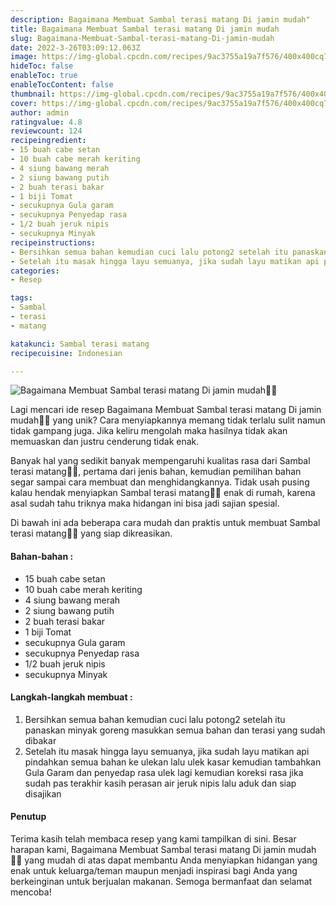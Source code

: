 ```yaml
---
description: Bagaimana Membuat Sambal terasi matang Di jamin mudah"
title: Bagaimana Membuat Sambal terasi matang Di jamin mudah
slug: Bagaimana-Membuat-Sambal-terasi-matang-Di-jamin-mudah
date: 2022-3-26T03:09:12.063Z
image: https://img-global.cpcdn.com/recipes/9ac3755a19a7f576/400x400cq70/photo.jpg
hideToc: false
enableToc: true
enableTocContent: false
thumbnail: https://img-global.cpcdn.com/recipes/9ac3755a19a7f576/400x400cq70/photo.jpg
cover: https://img-global.cpcdn.com/recipes/9ac3755a19a7f576/400x400cq70/photo.jpg
author: admin
ratingvalue: 4.8
reviewcount: 124
recipeingredient:
- 15 buah cabe setan
- 10 buah cabe merah keriting
- 4 siung bawang merah
- 2 siung bawang putih
- 2 buah terasi bakar
- 1 biji Tomat
- secukupnya Gula garam
- secukupnya Penyedap rasa
- 1/2 buah jeruk nipis
- secukupnya Minyak
recipeinstructions:
- Bersihkan semua bahan kemudian cuci lalu potong2 setelah itu panaskan minyak goreng masukkan semua bahan dan terasi yang sudah dibakar
- Setelah itu masak hingga layu semuanya, jika sudah layu matikan api pindahkan semua bahan ke ulekan lalu ulek kasar kemudian tambahkan Gula Garam dan penyedap rasa ulek lagi kemudian koreksi rasa jika sudah pas terakhir kasih perasan air jeruk nipis lalu aduk dan siap disajikan
categories:
- Resep

tags:
- Sambal
- terasi
- matang

katakunci: Sambal terasi matang
recipecuisine: Indonesian

---
```


![Bagaimana Membuat Sambal terasi matang Di jamin mudah👩‍🍳](https://img-global.cpcdn.com/recipes/9ac3755a19a7f576/400x400cq70/photo.jpg)

Lagi mencari ide resep Bagaimana Membuat Sambal terasi matang Di jamin mudah👩‍🍳 yang unik? Cara menyiapkannya memang tidak terlalu sulit namun tidak gampang juga. Jika keliru mengolah maka hasilnya tidak akan memuaskan dan justru cenderung tidak enak.

Banyak hal yang sedikit banyak mempengaruhi kualitas rasa dari Sambal terasi matang👩‍🍳, pertama dari jenis bahan, kemudian pemilihan bahan segar sampai cara membuat dan menghidangkannya. Tidak usah pusing kalau hendak menyiapkan Sambal terasi matang👩‍🍳 enak di rumah, karena asal sudah tahu triknya maka hidangan ini bisa jadi sajian spesial.

Di bawah ini ada beberapa cara mudah dan praktis untuk membuat Sambal terasi matang👩‍🍳 yang siap dikreasikan.

<!--inarticleads1-->

#### Bahan-bahan :

- 15 buah cabe setan
- 10 buah cabe merah keriting
- 4 siung bawang merah
- 2 siung bawang putih
- 2 buah terasi bakar
- 1 biji Tomat
- secukupnya Gula garam
- secukupnya Penyedap rasa
- 1/2 buah jeruk nipis
- secukupnya Minyak

<!--inarticleads2-->

#### Langkah-langkah membuat :

1. Bersihkan semua bahan kemudian cuci lalu potong2 setelah itu panaskan minyak goreng masukkan semua bahan dan terasi yang sudah dibakar
1. Setelah itu masak hingga layu semuanya, jika sudah layu matikan api pindahkan semua bahan ke ulekan lalu ulek kasar kemudian tambahkan Gula Garam dan penyedap rasa ulek lagi kemudian koreksi rasa jika sudah pas terakhir kasih perasan air jeruk nipis lalu aduk dan siap disajikan

#### Penutup

Terima kasih telah membaca resep yang kami tampilkan di sini. Besar harapan kami, Bagaimana Membuat Sambal terasi matang Di jamin mudah👩‍🍳 yang mudah di atas dapat membantu Anda menyiapkan hidangan yang enak untuk keluarga/teman maupun menjadi inspirasi bagi Anda yang berkeinginan untuk berjualan makanan. Semoga bermanfaat dan selamat mencoba!